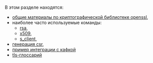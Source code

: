 В этом разделе находятся:
* [общие материалы по криптографической библиотеке openssl](openssl.md),
* наиболее часто используемые команды:
  - [rsa](rsa.md),
  - [x509](x509.md),
  - [s_client](s_client.md),
* [генерация csr](csr.md),
* [пример интеграции с кафкой](kafka_connect_with_tls.md)
* [tls-глоссарий](tls_glossary.md)

